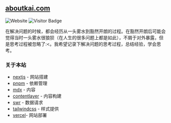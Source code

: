 ## [aboutkai.com](https://aboutkai.com)

![Website](https://img.shields.io/website?up_message=online&url=https%3A%2F%2Faboutkai.com) ![Visitor Badge](https://visitor-badges.glitch.me?username=kaichii&repo=aboutkai.com&label=visitor&style=flat&color=%23457BFF&contentType=svg)

在解决问题的时候，都会经历从一头雾水到豁然开朗的过程。在豁然开朗后可能会觉得当时一头雾水很狼狈（在人生的很多问题上都是如此），不屑于对外暴露，但是思考过程被忽略了:<。我希望记录下解决问题的思考过程，总结经验，学会思考。

### 关于本站

- [nextjs](https://nextjs.org) - 网站搭建
- [pnpm]() - 依赖管理
- [mdx](https://mdxjs.com) - 内容
- [contentlayer](https://www.contentlayer.dev) - 内容构建
- [swr](https://github.com/vercel/swr) - 数据请求
- [tailwindcss](https://tailwindcss.com) - 样式提供
- [vercel](https://vercel.com)- 网站部署
